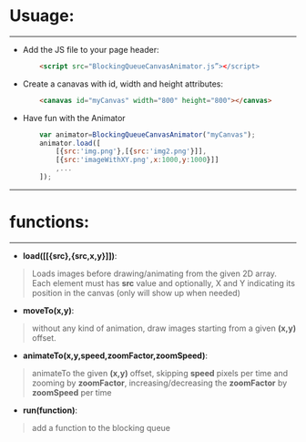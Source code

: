 #	Usuage:
-----


+	Add the JS file to your page header:


	```html
		<script src="BlockingQueueCanvasAnimator.js”></script>
	```

+	Create a canavas with id, width and height attributes:


	```html
		<canavas id="myCanvas" width="800" height="800"></canvas>
	```


+	Have fun with the Animator


	```javascript
		var animator=BlockingQueueCanvasAnimator("myCanvas");
		animator.load([
			[{src:'img.png'},[{src:'img2.png'}]],
			[{src:'imageWithXY.png',x:1000,y:1000}]]
			,...
		]);
	```

-----

#	functions:

-----

+	**load([[{src},{src,x,y}]])**:
>Loads images before drawing/animating from the given 2D array.
>Each element must has **src** value and optionally, X and Y indicating its position in the canvas (only will show up when needed)

+	**moveTo(x,y)**:
> without any kind of animation, draw images starting from a given **(x,y)** offset.

+	**animateTo(x,y,speed,zoomFactor,zoomSpeed)**:
> animateTo the given **(x,y)** offset, skipping **speed** pixels per time and zooming by **zoomFactor**, increasing/decreasing the **zoomFactor** by **zoomSpeed** per time

+	**run(function)**:
> add a function to the blocking queue